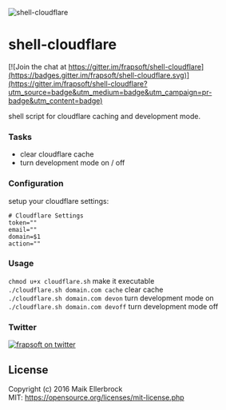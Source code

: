 ![shell-cloudflare](https://static.frapsoft.com/markdown/github/shell-cloudflare.jpg)  

# shell-cloudflare

[![Join the chat at https://gitter.im/frapsoft/shell-cloudflare](https://badges.gitter.im/frapsoft/shell-cloudflare.svg)](https://gitter.im/frapsoft/shell-cloudflare?utm_source=badge&utm_medium=badge&utm_campaign=pr-badge&utm_content=badge)

shell script for cloudflare caching and development mode.

### Tasks
* clear cloudflare cache
* turn development mode on / off

### Configuration

setup your cloudflare settings:  

```
# Cloudflare Settings
token=""
email=""
domain=$1
action=""
```

### Usage  

`chmod u+x cloudflare.sh` make it executable    
`./cloudflare.sh domain.com cache` clear cache  
`./cloudflare.sh domain.com devon` turn development mode on  
`./cloudflare.sh domain.com devoff` turn development mode off  

### Twitter

[![frapsoft on twitter](https://static.frapsoft.com/markdown/github/twitter.png)](https://twitter.com/frapsoft)

## License

Copyright (c) 2016 Maik Ellerbrock  
MIT: <https://opensource.org/licenses/mit-license.php>